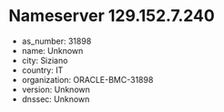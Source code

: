 # Nameserver 129.152.7.240

* as_number: 31898
* name: Unknown
* city: Siziano
* country: IT
* organization: ORACLE-BMC-31898
* version: Unknown
* dnssec: Unknown
